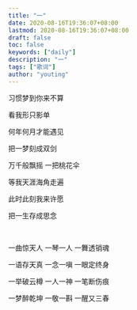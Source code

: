 ```yaml
---
title: "一"
date: 2020-08-16T19:36:07+08:00
lastmod: 2020-08-16T19:36:07+08:00
draft: false
toc: false
keywords: ["daily"]
description: "一"
tags: ["歌词"]
author: "youting"
---
```


习惯梦到你来不算

看我形只影单

何年何月才能遇见

把一梦刻成双剑

万千般飘摇 一把桃花伞

等我天涯海角走遍

此时此刻我来许愿

把一生存成思念

<br />

一曲惊天人 一琴一人 一舞透销魂

一语存天真 一念一嗔 一眼定终身

一举破云樽 一人一神 一笔断伤痕

一梦醉乾坤 一敬一斟 一醒又三春

<br />
